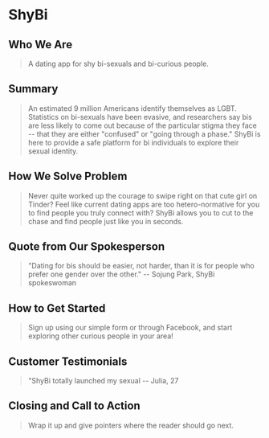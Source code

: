 # ShyBi #

## Who We Are ##
  > A dating app for shy bi-sexuals and bi-curious people.

## Summary ##
  > An estimated 9 million Americans identify themselves as LGBT. Statistics on bi-sexuals have been evasive, and researchers say bis are less likely to come out because of the particular stigma they face -- that they are either "confused" or "going through a phase."
  > ShyBi is here to provide a safe platform for bi individuals to explore their sexual identity.

## How We Solve Problem ##
  > Never quite worked up the courage to swipe right on that cute girl on Tinder? Feel like current dating apps are too hetero-normative for you to find people you truly connect with?
  > ShyBi allows you to cut to the chase and find people just like you in seconds.

## Quote from Our Spokesperson ##
  > "Dating for bis should be easier, not harder, than it is for people who prefer one gender over the other." -- Sojung Park, ShyBi spokeswoman

## How to Get Started ##
  > Sign up using our simple form or through Facebook, and start exploring other curious people in your area!

## Customer Testimonials ##
  > "ShyBi totally launched my sexual     -- Julia, 27

## Closing and Call to Action ##
  > Wrap it up and give pointers where the reader should go next.
